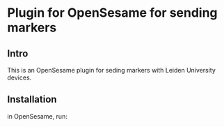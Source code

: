 # Plugin for OpenSesame for sending markers
## Intro
This is an OpenSesame plugin for seding markers with Leiden University devices. 

## Installation

in OpenSesame, run: 
